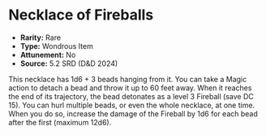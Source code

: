 # Necklace of Fireballs

- **Rarity:** Rare
- **Type:** Wondrous Item
- **Attunement:** No
- **Source:** 5.2 SRD (D&D 2024)

This necklace has 1d6 + 3 beads hanging from it. You can take a Magic action to detach a bead and throw it up to 60 feet away. When it reaches the end of its trajectory, the bead detonates as a level 3 Fireball (save DC 15). You can hurl multiple beads, or even the whole necklace, at one time. When you do so, increase the damage of the Fireball by 1d6 for each bead after the first (maximum 12d6).
